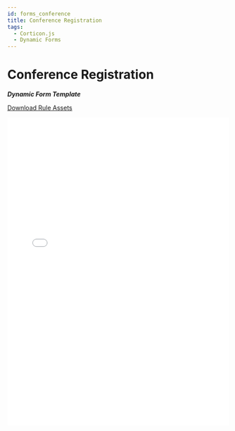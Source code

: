 ```yaml
---
id: forms_conference
title: Conference Registration
tags:
  - Corticon.js
  - Dynamic Forms
---
```


# Conference Registration

_**Dynamic Form Template**_

[Download Rule Assets
](https://minhaskamal.github.io/DownGit/#/home?url=https://github.com/corticon/templates/blob/main//form-templates/Conference-Registration/Rule%20Assets.zip)

<iframe width="100%" height="700" src="//jsfiddle.net/salmelinovitz/qekvb9rw/4/embedded/result/" allowfullscreen="allowfullscreen" allowpaymentrequest frameborder="0"></iframe>